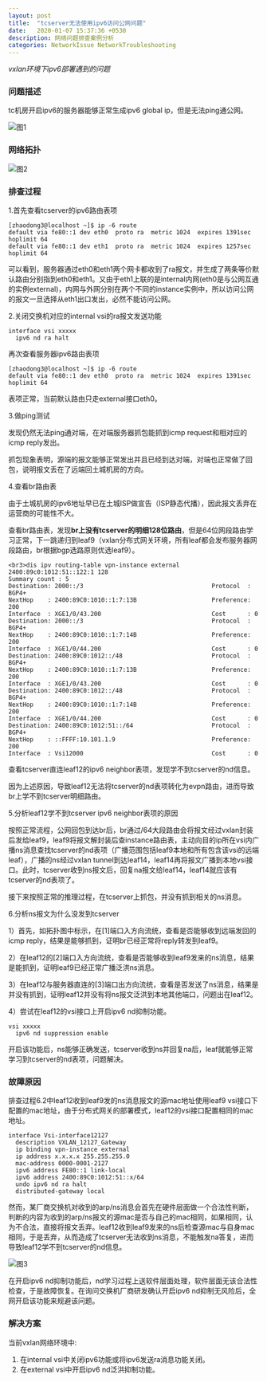 ```yaml
---
layout: post
title:  "tcserver无法使用ipv6访问公网问题"
date:   2020-01-07 15:37:36 +0530
description: 网络问题排查案例分析
categories: NetworkIssue NetworkTroubleshooting
---
```


_vxlan环境下ipv6部署遇到的问题_

### 问题描述

tc机房开启ipv6的服务器能够正常生成ipv6 global ip，但是无法ping通公网。

![图1](https://raw.githubusercontent.com/NetprogDong/image_repo/master/image_blog/B3D4EC31-FF95-4824-BEF0-51912D263C37.png "图1")

### 网络拓扑

![图2](https://raw.githubusercontent.com/NetprogDong/image_repo/master/image_blog/995284BB-AEE3-4D2D-8AE9-884BC32DE4C3.png "图2")

### 排查过程

1.首先查看tcserver的ipv6路由表项

```
[zhaodong3@localhost ~]$ ip -6 route
default via fe80::1 dev eth0  proto ra  metric 1024  expires 1391sec hoplimit 64
default via fe80::1 dev eth1  proto ra  metric 1024  expires 1257sec hoplimit 64
```

可以看到，服务器通过eth0和eth1两个网卡都收到了ra报文，并生成了两条等价默认路由分别指到eth0和eth1。又由于eth1上联的是internal内网(eth0是与公网互通的实例external)，内网与外网分别在两个不同的instance实例中，所以访问公网的报文一旦选择从eth1出口发出，必然不能访问公网。

2.关闭交换机对应的internal vsi的ra报文发送功能

```
interface vsi xxxxx
  ipv6 nd ra halt
```

再次查看服务器ipv6路由表项

```
[zhaodong3@localhost ~]$ ip -6 route
default via fe80::1 dev eth0  proto ra  metric 1024  expires 1391sec hoplimit 64
```

表项正常，当前默认路由只走external接口eth0。

3.做ping测试

发现仍然无法ping通对端，在对端服务器抓包能抓到icmp request和相对应的icmp reply发出。

抓包现象表明，源端的报文能够正常发出并且已经到达对端，对端也正常做了回包，说明报文丢在了远端回土城机房的方向。

4.查看br路由表

由于土城机房的ipv6地址早已在土城ISP做宣告（ISP静态代播），因此报文丢弃在运营商的可能性不大。

查看br路由表，发现**br上没有tcserver的明细128位路由**，但是64位网段路由学习正常，下一跳递归到leaf9（vxlan分布式网关环境，所有leaf都会发布服务器网段路由，br根据bgp选路原则优选leaf9）。

```
<br3>dis ipv routing-table vpn-instance external 2400:89c0:1012:51::122:1 128
Summary count : 5
Destination: 2000::/3                                    Protocol  : BGP4+
NextHop    : 2400:89C0:1010::1:7:13B                     Preference: 200
Interface  : XGE1/0/43.200                               Cost      : 0
Destination: 2000::/3                                    Protocol  : BGP4+
NextHop    : 2400:89C0:1010::1:7:14B                     Preference: 200
Interface  : XGE1/0/44.200                               Cost      : 0
Destination: 2400:89C0:1012::/48                         Protocol  : BGP4+
NextHop    : 2400:89C0:1010::1:7:13B                     Preference: 200
Interface  : XGE1/0/43.200                               Cost      : 0
Destination: 2400:89C0:1012::/48                         Protocol  : BGP4+
NextHop    : 2400:89C0:1010::1:7:14B                     Preference: 200
Interface  : XGE1/0/44.200                               Cost      : 0
Destination: 2400:89C0:1012:51::/64                      Protocol  : BGP4+
NextHop    : ::FFFF:10.101.1.9                           Preference: 200
Interface  : Vsi12000                                    Cost      : 0
```

查看tcserver直连leaf12的ipv6 neighbor表项，发现学不到tcserver的nd信息。

因为上述原因，导致leaf12无法将tcserver的nd表项转化为evpn路由，进而导致br上学不到tcserver明细路由。

5.分析leaf12学不到tcserver ipv6 neighbor表项的原因

按照正常流程，公网回包到达br后，br通过/64大段路由会将报文经过vxlan封装后发给leaf9，leaf9将报文解封装后查instance路由表，主动向目的ip所在vsi内广播ns消息查找tcserver的nd表项（广播范围包括leaf9本地和所有包含该vsi的远端leaf），广播的ns经过vxlan tunnel到达leaf14，leaf14再将报文广播到本地vsi接口。此时，tcserver收到ns报文后，回复na报文给leaf14，leaf14就应该有tcserver的nd表项了。

接下来按照正常的推理过程，在tcserver上抓包，并没有抓到相关的ns消息。

6.分析ns报文为什么没发到tcserver

1）首先，如拓扑图中标示，在[1]端口入方向流统，查看是否能够收到远端发回的icmp reply，结果是能够抓到，证明br已经正常将reply转发到leaf9。

2）在leaf12的[2]端口入方向流统，查看是否能够收到leaf9发来的ns消息，结果是能抓到，证明leaf9已经正常广播泛洪ns消息。

3）在leaf12与服务器直连的[3]端口出方向流统，查看是否发送了ns消息，结果是并没有抓到，证明leaf12并没有将ns报文泛洪到本地其他端口，问题出在leaf12。

4）尝试在leaf12的vsi接口上开启ipv6 nd抑制功能。

```
vsi xxxxx
  ipv6 nd suppression enable
```

开启该功能后，ns能够正确发送，tcserver收到ns并回复na后，leaf就能够正常学习到tcserver的nd表项，问题解决。

### 故障原因

排查过程6.2中leaf12收到leaf9发的ns消息报文的源mac地址使用leaf9 vsi接口下配置的mac地址，由于分布式网关的部署模式，leaf12的vsi接口配置相同的mac地址。

```
interface Vsi-interface12127
  description VXLAN_12127_Gateway
  ip binding vpn-instance external
  ip address x.x.x.x 255.255.255.0
  mac-address 0000-0001-2127
  ipv6 address FE80::1 link-local
  ipv6 address 2400:89C0:1012:51::x/64
  undo ipv6 nd ra halt
  distributed-gateway local
```

然而，某厂商交换机对收到的arp/ns消息会首先在硬件层面做一个合法性判断，判断的内容为收到的arp/ns报文的源mac是否与自己的mac相同，如果相同，认为不合法，直接将报文丢弃。leaf12收到leaf9发来的ns后检查源mac与自身mac相同，于是丢弃，从而造成了tcserver无法收到ns消息，不能触发na答复，进而导致leaf12学不到tcserver的nd信息。

![图3](https://raw.githubusercontent.com/NetprogDong/image_repo/master/image_blog/E397EB46-44E8-4A0F-8C18-F51C8B21A069.png "图3")

在开启ipv6 nd抑制功能后，nd学习过程上送软件层面处理，软件层面无该合法性检查，于是故障恢复。在询问交换机厂商研发确认开启ipv6 nd抑制无风险后，全网开启该功能来规避该问题。

### 解决方案

当前vxlan网络环境中:

1. 在internal vsi中关闭ipv6功能或将ipv6发送ra消息功能关闭。
2. 在external vsi中开启ipv6 nd泛洪抑制功能。
